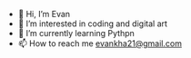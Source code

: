 - 👋 Hi, I’m Evan
- 👀 I’m interested in coding and digital art
- 🌱 I’m currently learning Pythpn
- 📫 How to reach me evankha21@gmail.com
